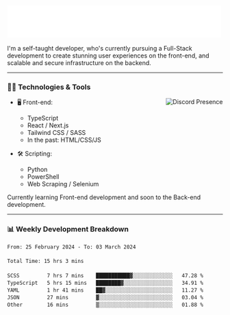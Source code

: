 <img src="assets/wave.svg" alt=":wave:" />

I'm a self-taught developer, who's currently pursuing a Full-Stack development to create stunning user experiences on the front-end, and scalable and secure infrastructure on the backend.

---

### 🧑‍💻 Technologies & Tools

<a href="https://discord.com/users/414304208649453568" target="_blank" rel="nofollow">
   <img src="https://lanyard-profile-readme.vercel.app/api/414304208649453568?idleMessage=Probably%20doing%20something%20else..." alt="Discord Presence" align="right">
</a>

- 🖥️ Front-end:

  - TypeScript
  - React / Next.js
  - Tailwind CSS / SASS
  - In the past: HTML/CSS/JS

- 🛠 Scripting:

  - Python
  - PowerShell
  - Web Scraping / Selenium

Currently learning Front-end development and soon to the Back-end development.

---

### 📊 Weekly Development Breakdown

<!-- ![ccrsxx's GitHub Stats](https://github-readme-stats.vercel.app/api?username=ccrsxx&count_private=true&theme=tokyonight) -->
<!-- ![ccrsxx's Top Langs](https://github-readme-stats.vercel.app/api/top-langs/?username=ccrsxx&hide=lua,java,html&theme=tokyonight) -->

<!--START_SECTION:waka-->

```txt
From: 25 February 2024 - To: 03 March 2024

Total Time: 15 hrs 3 mins

SCSS         7 hrs 7 mins    ███████████▓░░░░░░░░░░░░░   47.28 %
TypeScript   5 hrs 15 mins   ████████▓░░░░░░░░░░░░░░░░   34.91 %
YAML         1 hr 41 mins    ██▓░░░░░░░░░░░░░░░░░░░░░░   11.27 %
JSON         27 mins         ▓░░░░░░░░░░░░░░░░░░░░░░░░   03.04 %
Other        16 mins         ▒░░░░░░░░░░░░░░░░░░░░░░░░   01.88 %
```

<!--END_SECTION:waka-->
